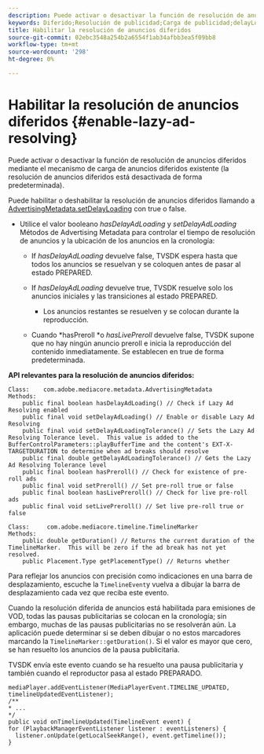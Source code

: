 ```yaml
---
description: Puede activar o desactivar la función de resolución de anuncios diferidos mediante el mecanismo de carga de anuncios diferidos existente (la resolución de anuncios diferidos está desactivada de forma predeterminada).
keywords: Diferido;Resolución de publicidad;Carga de publicidad;delayLoading
title: Habilitar la resolución de anuncios diferidos
source-git-commit: 02ebc3548a254b2a6554f1ab34afbb3ea5f09bb8
workflow-type: tm+mt
source-wordcount: '298'
ht-degree: 0%

---
```


# Habilitar la resolución de anuncios diferidos {#enable-lazy-ad-resolving}

Puede activar o desactivar la función de resolución de anuncios diferidos mediante el mecanismo de carga de anuncios diferidos existente (la resolución de anuncios diferidos está desactivada de forma predeterminada).

Puede habilitar o deshabilitar la resolución de anuncios diferidos llamando a [AdvertisingMetadata.setDelayLoading](https://help.adobe.com/en_US/primetime/api/psdk/javadoc_2.4/com/adobe/mediacore/metadata/AdvertisingMetadata.html#setDelayAdLoading-boolean-) con true o false.

* Utilice el valor booleano *hasDelayAdLoading* y *setDelayAdLoading* Métodos de Advertising Metadata para controlar el tiempo de resolución de anuncios y la ubicación de los anuncios en la cronología:

   * If *hasDelayAdLoading* devuelve false, TVSDK espera hasta que todos los anuncios se resuelvan y se coloquen antes de pasar al estado PREPARED.
   * If *hasDelayAdLoading* devuelve true, TVSDK resuelve solo los anuncios iniciales y las transiciones al estado PREPARED.

      * Los anuncios restantes se resuelven y se colocan durante la reproducción.

   * Cuando *hasPreroll *o *hasLivePreroll* devuelve false, TVSDK supone que no hay ningún anuncio preroll e inicia la reproducción del contenido inmediatamente. Se establecen en true de forma predeterminada.

**API relevantes para la resolución de anuncios diferidos:**

```
Class:    com.adobe.mediacore.metadata.AdvertisingMetadata 
Methods: 
    public final boolean hasDelayAdLoading() // Check if Lazy Ad Resolving enabled 
    public final void setDelayAdLoading() // Enable or disable Lazy Ad Resolving 
    public final void setDelayAdLoadingTolerance() // Sets the Lazy Ad Resolving Tolerance level.  This value is added to the BufferControlParameters::playBufferTime and the content's EXT-X-TARGETDURATION to determine when ad breaks should resolve 
    public final double getDelayAdLoadingTolerance() // Gets the Lazy Ad Resolving Tolerance level 
    public final boolean hasPreroll() // Check for existence of pre-roll ads 
    public final void setPreroll() // Set pre-roll true or false 
    public final boolean hasLivePreroll() // Check for live pre-roll ads 
    public final void setLivePreroll() // Set live pre-roll true or false

Class:     com.adobe.mediacore.timeline.TimelineMarker 
Methods: 
    public double getDuration() // Returns the current duration of the TimelineMarker.  This will be zero if the ad break has not yet resolved. 
    public Placement.Type getPlacementType() // Returns whether
```

Para reflejar los anuncios con precisión como indicaciones en una barra de desplazamiento, escuche la `TimelineEvent`y vuelva a dibujar la barra de desplazamiento cada vez que reciba este evento.

Cuando la resolución diferida de anuncios está habilitada para emisiones de VOD, todas las pausas publicitarias se colocan en la cronología; sin embargo, muchas de las pausas publicitarias no se resolverán aún. La aplicación puede determinar si se deben dibujar o no estos marcadores marcando la `TimelineMarker::getDuration()`. Si el valor es mayor que cero, se han resuelto los anuncios de la pausa publicitaria.

TVSDK envía este evento cuando se ha resuelto una pausa publicitaria y también cuando el reproductor pasa al estado PREPARADO.

```
mediaPlayer.addEventListener(MediaPlayerEvent.TIMELINE_UPDATED, timelineUpdatedEventListener); 
/** 
* ... 
*/ 
public void onTimelineUpdated(TimelineEvent event) { 
for (PlaybackManagerEventListener listener : eventListeners) { 
  listener.onUpdate(getLocalSeekRange(), event.getTimeline()); 
}
```
